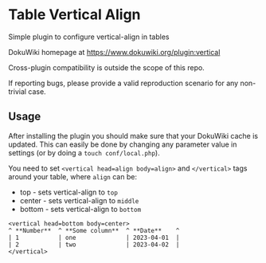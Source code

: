 # Table Vertical Align
Simple plugin to configure vertical-align in tables

DokuWiki homepage at https://www.dokuwiki.org/plugin:vertical  

Cross-plugin compatibility is outside the scope of this repo.

If reporting bugs, please provide a valid reproduction scenario for any non-trivial case.

## Usage
After installing the plugin you should make sure that your DokuWiki cache is updated. This can easily be done by changing any parameter value in settings (or by doing a `touch conf/local.php`).

You need to set `<vertical head=align body=align>` and `</vertical>` tags around your table, where `align` can be:

* top - sets vertical-align to `top`
* center - sets vertical-align to `middle`
* bottom - sets vertical-align to `bottom`

```
<vertical head=bottom body=center>
^ **Number**  ^ **Some column**  ^ **Date**    ^
| 1           | one              | 2023-04-01  |
| 2           | two              | 2023-04-02  |
</vertical>
```
